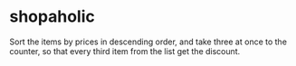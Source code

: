 # shopaholic

Sort the items by prices in descending order, and take three at once to the counter, so that every third item from the list get the discount.
